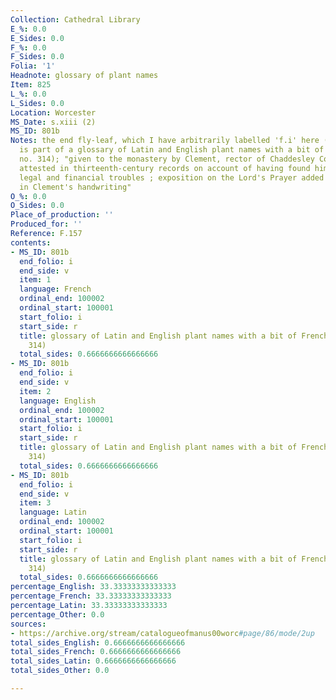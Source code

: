 ```yaml
---
Collection: Cathedral Library
E_%: 0.0
E_Sides: 0.0
F_%: 0.0
F_Sides: 0.0
Folia: '1'
Headnote: glossary of plant names
Item: 825
L_%: 0.0
L_Sides: 0.0
Location: Worcester
MS_Date: s.xiii (2)
MS_ID: 801b
Notes: the end fly-leaf, which I have arbitrarily labelled 'f.i' here (s.xiii (2)),
  is part of a glossary of Latin and English plant names with a bit of French (Dean
  no. 314); "given to the monastery by Clement, rector of Chaddesley Corbet" who is
  attested in thirteenth-century records on account of having found himself in various
  legal and financial troubles ; exposition on the Lord's Prayer added "apparently
  in Clement's handwriting"
O_%: 0.0
O_Sides: 0.0
Place_of_production: ''
Produced_for: ''
Reference: F.157
contents:
- MS_ID: 801b
  end_folio: i
  end_side: v
  item: 1
  language: French
  ordinal_end: 100002
  ordinal_start: 100001
  start_folio: i
  start_side: r
  title: glossary of Latin and English plant names with a bit of French (Dean no.
    314)
  total_sides: 0.6666666666666666
- MS_ID: 801b
  end_folio: i
  end_side: v
  item: 2
  language: English
  ordinal_end: 100002
  ordinal_start: 100001
  start_folio: i
  start_side: r
  title: glossary of Latin and English plant names with a bit of French (Dean no.
    314)
  total_sides: 0.6666666666666666
- MS_ID: 801b
  end_folio: i
  end_side: v
  item: 3
  language: Latin
  ordinal_end: 100002
  ordinal_start: 100001
  start_folio: i
  start_side: r
  title: glossary of Latin and English plant names with a bit of French (Dean no.
    314)
  total_sides: 0.6666666666666666
percentage_English: 33.33333333333333
percentage_French: 33.33333333333333
percentage_Latin: 33.33333333333333
percentage_Other: 0.0
sources:
- https://archive.org/stream/catalogueofmanus00worc#page/86/mode/2up
total_sides_English: 0.6666666666666666
total_sides_French: 0.6666666666666666
total_sides_Latin: 0.6666666666666666
total_sides_Other: 0.0

---
```


